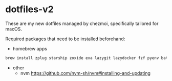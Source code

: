 # dotfiles-v2

These are my new dotfiles managed by chezmoi, specifically tailored for macOS.

Required packages that need to be installed beforehand:

- homebrew apps
```bash
brew install zplug starship zoxide exa lazygit lazydocker fzf pyenv bat git-delta
```
- other
  - nvm https://github.com/nvm-sh/nvm#installing-and-updating
